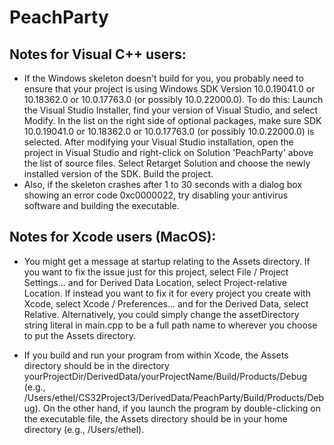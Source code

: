 # PeachParty

## Notes for Visual C++ users:

- If the Windows skeleton doesn't build for you, you probably need to ensure that your project is using Windows SDK Version 10.0.19041.0 or 10.18362.0 or 10.0.17763.0 (or possibly 10.0.22000.0). To do this:
Launch the Visual Studio Installer, find your version of Visual Studio, and select Modify. In the list on the right side of optional packages, make sure SDK 10.0.19041.0 or 10.18362.0 or 10.0.17763.0 (or possibly 10.0.22000.0) is selected.
After modifying your Visual Studio installation, open the project in Visual Studio and right-click on Solution 'PeachParty' above the list of source files. Select Retarget Solution and choose the newly installed version of the SDK.
Build the project.
- Also, if the skeleton crashes after 1 to 30 seconds with a dialog box showing an error code 0xc0000022, try disabling your antivirus software and building the executable.

## Notes for Xcode users (MacOS):

- You might get a message at startup relating to the Assets directory. If you want to fix the issue just for this project, select File / Project Settings... and for Derived Data Location, select Project-relative Location. If instead you want to fix it for every project you create with Xcode, select Xcode / Preferences... and for the Derived Data, select Relative. Alternatively, you could simply change the assetDirectory string literal in main.cpp to be a full path name to wherever you choose to put the Assets directory.

- If you build and run your program from within Xcode, the Assets directory should be in
the directory yourProjectDir/DerivedData/yourProjectName/Build/Products/Debug (e.g.,
/Users/ethel/CS32Project3/DerivedData/PeachParty/Build/Products/Debug). On the
other hand, if you launch the program by double-clicking on the executable file, the
Assets directory should be in your home directory (e.g., /Users/ethel).
